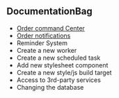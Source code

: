DocumentationBag
---

* [Order command Center](order-command-center/readme.md)
* [Order notifications](../lib/order-notifications2/README.md)
* Reminder System
* Create a new worker
* Create a new scheduled task
* Add new stylesheet component
* Create a new style/js build target
* Access to 3rd-party services
* Changing the database
